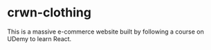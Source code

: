 # crwn-clothing

This is a massive e-commerce website built by following a course on UDemy to learn React. 
